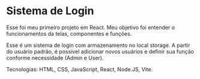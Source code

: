 # Sistema de Login

Esse foi meu primeiro projeto em React.
Meu objetivo foi entender o funcionamentos da telas, componentes e funções.

Esse é um sistema de login com armazenamento no local storage. A partir do usuário padrão, é possível adicionar novos usuários e definir sua função conforme necessidade (Admin e User).

Tecnologias: HTML, CSS, JavaScript, React, Node.JS, Vite.
